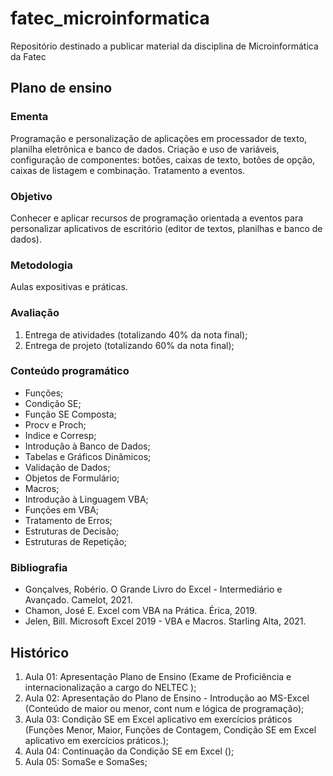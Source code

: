 # fatec_microinformatica

 Repositório destinado a publicar material da disciplina de Microinformática da Fatec

## Plano de ensino

### Ementa

Programação e personalização de aplicações em processador de texto, planilha eletrônica e banco de dados. Criação e uso de variáveis, configuração de componentes: botões, caixas de texto, botões de opção, caixas de listagem e combinação. Tratamento a eventos.

### Objetivo

Conhecer e aplicar recursos de programação orientada a eventos para personalizar aplicativos de escritório (editor de textos, planilhas e banco de dados).

### Metodologia

Aulas expositivas e práticas.

### Avaliação

1. Entrega de atividades (totalizando 40% da nota final);
2. Entrega de projeto (totalizando 60% da nota final);

### Conteúdo programático

- Funções;
- Condição SE;
- Função SE Composta;
- Procv e Proch;
- Indice e Corresp;
- Introdução à Banco de Dados;
- Tabelas e Gráficos Dinâmicos;
- Validação de Dados;
- Objetos de Formulário;
- Macros;
- Introdução à Linguagem VBA;
- Funções em VBA;
- Tratamento de Erros;
- Estruturas de Decisão;
- Estruturas de Repetição;

### Bibliografia

- Gonçalves, Robério. O Grande Livro do Excel - Intermediário e Avançado. Camelot, 2021.
- Chamon, José E. Excel com VBA na Prática. Érica, 2019.
- Jelen, Bill. Microsoft Excel 2019 - VBA e Macros. Starling Alta, 2021.

## Histórico

1. Aula 01: Apresentação Plano de Ensino (Exame de Proficiência e internacionalização a cargo do NELTEC
);
2. Aula 02: Apresentação do Plano de Ensino - Introdução ao MS-Excel (Conteúdo de maior ou menor, cont num e lógica de programação);
3. Aula 03: Condição SE em Excel aplicativo em exercícios práticos (Funções Menor, Maior, Funções de Contagem, Condição SE em Excel aplicativo em exercícios práticos.);
4. Aula 04: Continuação da Condição SE em Excel ();
5. Aula 05: SomaSe e SomaSes;
